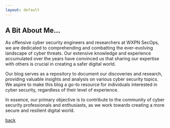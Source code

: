 ```yaml
---
layout: default
---
```


## A Bit About Me...

As offensive cyber security engineers and researchers at WXPN SecOps, we are dedicated to comprehending and combatting the ever-evolving landscape of cyber threats. Our extensive knowledge and experience accumulated over the years have convinced us that sharing our expertise with others is crucial in creating a safer digital world.

Our blog serves as a repository to document our discoveries and research, providing valuable insights and analysis on various cyber security topics. We aspire to make this blog a go-to resource for individuals interested in cyber security, regardless of their level of experience.

In essence, our primary objective is to contribute to the community of cyber security professionals and enthusiasts, as we work towards creating a more secure and resilient digital world.

[back](/)
